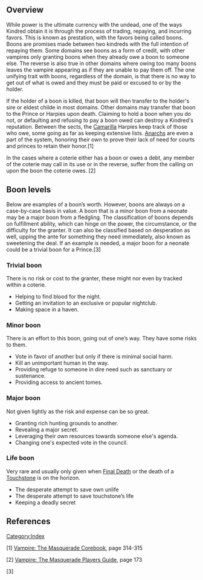 ## Overview

While power is the ultimate currency with the undead, one of the ways
Kindred obtain it is through the process of trading, repaying, and
incurring favors. This is known as prestation, with the favors being
called boons. Boons are promises made between two kindreds with the full
intention of repaying them. Some domains see boons as a form of credit,
with other vampires only granting boons when they already owe a boon to
someone else. The reverse is also true in other domains where owing too
many boons leaves the vampire appearing as if they are unable to pay
them off. The one unifying trait with boons, regardless of the domain,
is that there is no way to get out of what is owed and they must be paid
or excused to or by the holder.

If the holder of a boon is killed, that boon will then transfer to the
holder's sire or eldest childe in most domains. Other domains may
transfer that boon to the Prince or Harpies upon death. Claiming to hold
a boon when you do not, or defaulting and refusing to pay a boon owed
can destroy a Kindred's reputation. Between the sects, the
<a href="Camarilla" class="wikilink" title="Camarilla">Camarilla</a>
Harpies keep track of those who owe, some going as far as keeping
extensive lists.
<a href="Anarch" class="wikilink" title="Anarchs">Anarchs</a> are even a
part of the system, honoring their own to prove their lack of need for
courts and princes to retain their honor.[1]

In the cases where a coterie either has a boon or owes a debt, any
member of the coterie may call in its use or in the reverse, suffer from
the calling on upon the boon the coterie owes. [2]

## Boon levels

Below are examples of a boon’s worth. However, boons are always on a
case-by-case basis in value. A boon that is a minor boon from a neonate
may be a major boon from a fledgling. The classification of boons
depends on fulfillment ability, which can hinge on the power, the
circumstance, or the difficulty for the granter. It can also be
classified based on desperation as well, upping the ante for something
they need immediately, also known as sweetening the deal. If an example
is needed, a major boon for a neonate could be a trivial boon for a
Prince.[3]

### Trivial boon

There is no risk or cost to the granter, these might nor even by tracked
within a coterie.

- Helping to find blood for the night.
- Getting an invitation to an exclusive or popular nightclub.
- Making space in a haven.

### Minor boon

There is an effort to this boon, going out of one’s way. They have some
risks to them.

- Vote in favor of another but only if there is minimal social harm.
- Kill an unimportant human in the way.
- Providing refuge to someone in dire need such as sanctuary or
  sustenance.
- Providing access to ancient tomes.

### Major boon

Not given lightly as the risk and expense can be so great.

- Granting rich hunting grounds to another.
- Revealing a major secret.
- Leveraging their own resources towards someone else's agenda.
- Changing one's expected vote in the council.

### Life boon

Very rare and usually only given when
<a href="Final_Death" class="wikilink" title="Final Death">Final
Death</a> or the death of a
<a href="Touchstone" class="wikilink" title="Touchstone">Touchstone</a>
is on the horizon.

- The desperate attempt to save own unlife
- The desperate attempt to save touchstone’s life
- Keeping a deadly secret

## References

<a href="Category:Index" class="wikilink"
title="Category:Index">Category:Index</a>

[1] <a href="Vampire:_The_Masquerade_Corebook" class="wikilink"
title="Vampire: The Masquerade Corebook">Vampire: The Masquerade
Corebook</a>, page 314-315

[2] <a href="Vampire:_The_Masquerade_Players_Guide" class="wikilink"
title="Vampire: The Masquerade Players Guide">Vampire: The Masquerade
Players Guide</a>, page 173

[3]
